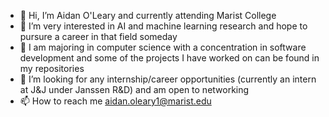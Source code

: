 - 👋 Hi, I’m Aidan O'Leary and currently attending Marist College
- 👀 I’m very interested in AI and machine learning research and hope to pursure a career in that field someday
- 🌱 I am majoring in computer science with a concentration in software development and some of the projects I have worked on can be found in my repositories 
- 💞️ I’m looking for any internship/career opportunities (currently an intern at J&J under Janssen R&D) and am open to networking 
- 📫 How to reach me aidan.oleary1@marist.edu

<!---
aidanO25/aidanO25 is a ✨ special ✨ repository because its `README.md` (this file) appears on your GitHub profile.
You can click the Preview link to take a look at your changes.
--->
